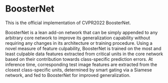 # BoosterNet
This is the official implementation of CVPR2022 BoosterNet. 

BoosterNet is a lean add-on network that can be simply appended to any arbitrary core network to improve its generalization capability without requiring any changes in its architecture or training procedure. Using a novel measure of feature culpability, BoosterNet is trained on the most and least culpable data features extracted from critical units in the core network based on their contribution towards class-specific prediction errors. At inference time, corresponding test image features are extracted from the closest class-specific units, determined by smart gating via a Siamese network, and fed to BoosterNet for improved generalization. 
